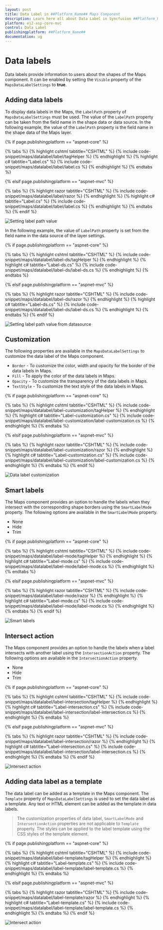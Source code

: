 ```yaml
---
layout: post
title: Data Label in ##Platform_Name## Maps Component
description: Learn here all about Data Label in Syncfusion ##Platform_Name## Maps component of Syncfusion Essential JS 2 and more.
platform: ej2-asp-core-mvc
control: Data Label
publishingplatform: ##Platform_Name##
documentation: ug
---
```


# Data labels

Data labels provide information to users about the shapes of the Maps component. It can be enabled by setting the `Visible` property of the `MapsDataLabelSettings` to **true**.

## Adding data labels

To display data labels in the Maps, the `LabelPath` property of `MapsDataLabelSettings` must be used. The value of the `LabelPath` property can be taken from the field name in the shape data or data source. In the following example, the value of the `LabelPath` property is the field name in the shape data of the Maps layer.

{% if page.publishingplatform == "aspnet-core" %}

{% tabs %}
{% highlight cshtml tabtitle="CSHTML" %}
{% include code-snippet/maps/datalabel/label/tagHelper %}
{% endhighlight %}
{% highlight c# tabtitle="Label.cs" %}
{% include code-snippet/maps/datalabel/label/label.cs %}
{% endhighlight %}
{% endtabs %}

{% elsif page.publishingplatform == "aspnet-mvc" %}

{% tabs %}
{% highlight razor tabtitle="CSHTML" %}
{% include code-snippet/maps/datalabel/label/razor %}
{% endhighlight %}
{% highlight c# tabtitle="Label.cs" %}
{% include code-snippet/maps/datalabel/label/label.cs %}
{% endhighlight %}
{% endtabs %}
{% endif %}



![Setting label path value](./images/Datalabel/label.PNG)

In the following example, the value of `LabelPath` property is set from the field name in the data source of the layer settings.

{% if page.publishingplatform == "aspnet-core" %}

{% tabs %}
{% highlight cshtml tabtitle="CSHTML" %}
{% include code-snippet/maps/datalabel/label-ds/tagHelper %}
{% endhighlight %}
{% highlight c# tabtitle="Label-ds.cs" %}
{% include code-snippet/maps/datalabel/label-ds/label-ds.cs %}
{% endhighlight %}
{% endtabs %}

{% elsif page.publishingplatform == "aspnet-mvc" %}

{% tabs %}
{% highlight razor tabtitle="CSHTML" %}
{% include code-snippet/maps/datalabel/label-ds/razor %}
{% endhighlight %}
{% highlight c# tabtitle="Label-ds.cs" %}
{% include code-snippet/maps/datalabel/label-ds/label-ds.cs %}
{% endhighlight %}
{% endtabs %}
{% endif %}



![Setting label path value from datasource](./images/Datalabel/label-datasource.PNG)

## Customization

The following properties are available in the `MapsDataLabelSettings` to customize the data label of the Maps component.

* `Border` - To customize the color, width and opacity for the border of the data labels in Maps.
* `Fill` - To apply the color of the data labels in Maps.
* `Opacity` - To customize the transparency of the data labels in Maps.
* `TextStyle` - To customize the text style of the data labels in Maps.

{% if page.publishingplatform == "aspnet-core" %}

{% tabs %}
{% highlight cshtml tabtitle="CSHTML" %}
{% include code-snippet/maps/datalabel/label-customization/tagHelper %}
{% endhighlight %}
{% highlight c# tabtitle="Label-customization.cs" %}
{% include code-snippet/maps/datalabel/label-customization/label-customization.cs %}
{% endhighlight %}
{% endtabs %}

{% elsif page.publishingplatform == "aspnet-mvc" %}

{% tabs %}
{% highlight razor tabtitle="CSHTML" %}
{% include code-snippet/maps/datalabel/label-customization/razor %}
{% endhighlight %}
{% highlight c# tabtitle="Label-customization.cs" %}
{% include code-snippet/maps/datalabel/label-customization/label-customization.cs %}
{% endhighlight %}
{% endtabs %}
{% endif %}



![Data label customization](./images/Datalabel/label-customization.PNG)

## Smart labels

The Maps component provides an option to handle the labels when they intersect with the corresponding shape borders using the `SmartLabelMode` property. The following options are available in the `SmartLabelMode` property.

* None
* Hide
* Trim

{% if page.publishingplatform == "aspnet-core" %}

{% tabs %}
{% highlight cshtml tabtitle="CSHTML" %}
{% include code-snippet/maps/datalabel/label-mode/tagHelper %}
{% endhighlight %}
{% highlight c# tabtitle="Label-mode.cs" %}
{% include code-snippet/maps/datalabel/label-mode/label-mode.cs %}
{% endhighlight %}
{% endtabs %}

{% elsif page.publishingplatform == "aspnet-mvc" %}

{% tabs %}
{% highlight razor tabtitle="CSHTML" %}
{% include code-snippet/maps/datalabel/label-mode/razor %}
{% endhighlight %}
{% highlight c# tabtitle="Label-mode.cs" %}
{% include code-snippet/maps/datalabel/label-mode/label-mode.cs %}
{% endhighlight %}
{% endtabs %}
{% endif %}



![Smart labels](./images/Datalabel/label-mode.PNG)

## Intersect action

The Maps component provides an option to handle the labels when a label intersects with another label using the `IntersectionAction` property. The following options are available in the `IntersectionAction` property.

* None
* Hide
* Trim

{% if page.publishingplatform == "aspnet-core" %}

{% tabs %}
{% highlight cshtml tabtitle="CSHTML" %}
{% include code-snippet/maps/datalabel/label-intersection/tagHelper %}
{% endhighlight %}
{% highlight c# tabtitle="Label-intersection.cs" %}
{% include code-snippet/maps/datalabel/label-intersection/label-intersection.cs %}
{% endhighlight %}
{% endtabs %}

{% elsif page.publishingplatform == "aspnet-mvc" %}

{% tabs %}
{% highlight razor tabtitle="CSHTML" %}
{% include code-snippet/maps/datalabel/label-intersection/razor %}
{% endhighlight %}
{% highlight c# tabtitle="Label-intersection.cs" %}
{% include code-snippet/maps/datalabel/label-intersection/label-intersection.cs %}
{% endhighlight %}
{% endtabs %}
{% endif %}



![Intersect action](./images/Datalabel/label-intersect.PNG)

## Adding data label as a template

The data label can be added as a template in the Maps component. The `Template` property of `MapsDataLabelSettings` is used to set the data label as a template. Any text or HTML element can be added as the template in data labels.

>The customization properties of data label, `SmartLabelMode` and `IntersectionAction` properties are not applicable to `Template` property. The styles can be applied to the label template using the CSS styles of the template element.

{% if page.publishingplatform == "aspnet-core" %}

{% tabs %}
{% highlight cshtml tabtitle="CSHTML" %}
{% include code-snippet/maps/datalabel/label-template/tagHelper %}
{% endhighlight %}
{% highlight c# tabtitle="Label-template.cs" %}
{% include code-snippet/maps/datalabel/label-template/label-template.cs %}
{% endhighlight %}
{% endtabs %}

{% elsif page.publishingplatform == "aspnet-mvc" %}

{% tabs %}
{% highlight razor tabtitle="CSHTML" %}
{% include code-snippet/maps/datalabel/label-template/razor %}
{% endhighlight %}
{% highlight c# tabtitle="Label-template.cs" %}
{% include code-snippet/maps/datalabel/label-template/label-template.cs %}
{% endhighlight %}
{% endtabs %}
{% endif %}



![Intersect action](./images/Datalabel/label-template.PNG)
